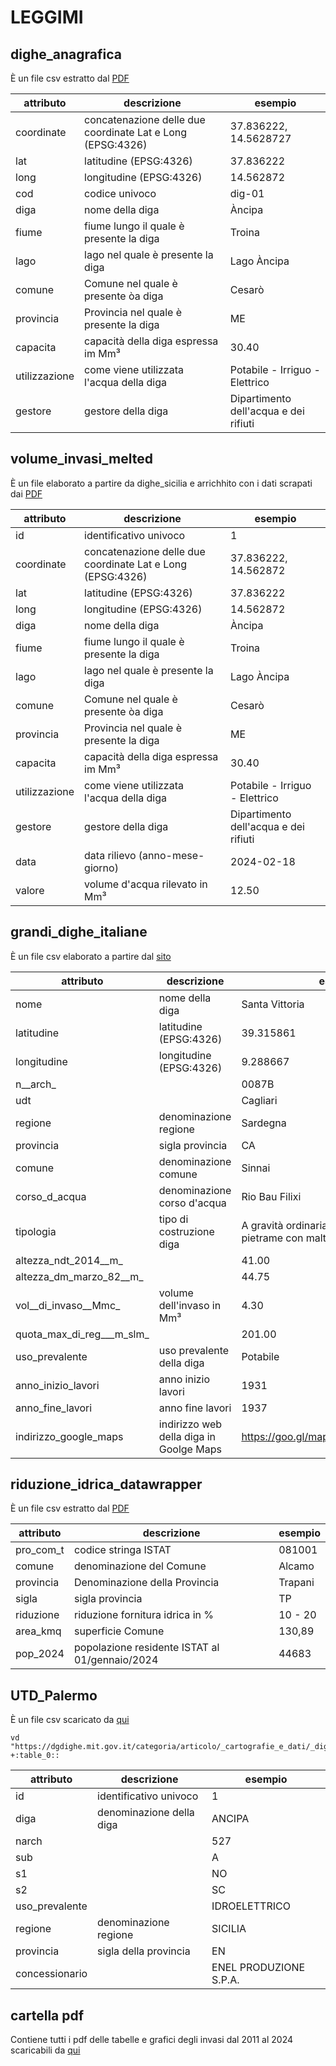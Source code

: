 # LEGGIMI

## dighe_anagrafica

È un file csv estratto dal [PDF](https://www.regione.sicilia.it/sites/default/files/2024-01/2024.01.01_A_Tabella_volumi_invasi.pdf)

| attributo     | descrizione                                                | esempio                               |
| ------------- | ---------------------------------------------------------- | ------------------------------------- |
| coordinate    | concatenazione delle due coordinate Lat e Long (EPSG:4326) | 37.836222, 14.5628727                 |
| lat           | latitudine (EPSG:4326)                                     | 37.836222                             |
| long          | longitudine (EPSG:4326)                                    | 14.562872                             |
| cod           | codice univoco                                             | dig-01                                |
| diga          | nome della diga                                            | Àncipa                                |
| fiume         | fiume lungo il quale è presente la diga                    | Troina                                |
| lago          | lago nel quale è presente la diga                          | Lago Àncipa                           |
| comune        | Comune nel quale è presente òa diga                        | Cesarò                                |
| provincia     | Provincia nel quale è presente la diga                     | ME                                    |
| capacita      | capacità della diga espressa im Mm³                        | 30.40                                 |
| utilizzazione | come viene utilizzata l'acqua della diga                   | Potabile - Irriguo - Elettrico        |
| gestore       | gestore della diga                                         | Dipartimento dell'acqua e dei rifiuti |

## volume_invasi_melted

È un file elaborato a partire da dighe_sicilia e arrichhito con i dati scrapati dai [PDF](https://www.regione.sicilia.it/sites/default/files/2024-01/2024.01.01_A_Tabella_volumi_invasi.pdf)


| attributo     | descrizione                                                | esempio                               |
| ------------- | ---------------------------------------------------------- | ------------------------------------- |
| id            | identificativo univoco                                     | 1                                     |
| coordinate    | concatenazione delle due coordinate Lat e Long (EPSG:4326) | 37.836222, 14.562872                  |
| lat           | latitudine (EPSG:4326)                                     | 37.836222                             |
| long          | longitudine (EPSG:4326)                                    | 14.562872                             |
| diga          | nome della diga                                            | Àncipa                                |
| fiume         | fiume lungo il quale è presente la diga                    | Troina                                |
| lago          | lago nel quale è presente la diga                          | Lago Àncipa                           |
| comune        | Comune nel quale è presente òa diga                        | Cesarò                                |
| provincia     | Provincia nel quale è presente la diga                     | ME                                    |
| capacita      | capacità della diga espressa im Mm³                        | 30.40                                 |
| utilizzazione | come viene utilizzata l'acqua della diga                   | Potabile - Irriguo - Elettrico        |
| gestore       | gestore della diga                                         | Dipartimento dell'acqua e dei rifiuti |
| data          | data rilievo  (anno-mese-giorno)                           | 2024-02-18                            |
| valore        | volume d'acqua rilevato in Mm³                             | 12.50                                 |

## grandi_dighe_italiane

È un file csv elaborato a partire dal [sito](https://dgdighe.mit.gov.it/categoria/articolo/_cartografie_e_dati/_cartografie/cartografia_dighe)

| attributo                 | descrizione                             | esempio                                                        |
| ------------------------- | --------------------------------------- | -------------------------------------------------------------- |
| nome                      | nome della diga                         | Santa Vittoria                                                 |
| latitudine                | latitudine (EPSG:4326)                  | 39.315861                                                      |
| longitudine               | longitudine (EPSG:4326)                 | 9.288667                                                       |
| n__arch_                  |                                         | 0087B                                                          |
| udt                       |                                         | Cagliari                                                       |
| regione                   | denominazione regione                   | Sardegna                                                       |
| provincia                 | sigla provincia                         | CA                                                             |
| comune                    | denominazione comune                    | Sinnai                                                         |
| corso_d_acqua             | denominazione corso d'acqua             | Rio Bau Filixi                                                 |
| tipologia                 | tipo di costruzione diga                | A gravità ordinaria in muratura di pietrame con malta (a.1.1.) |
| altezza_ndt_2014__m_      |                                         | 41.00                                                          |
| altezza_dm_marzo_82__m_   |                                         | 44.75                                                          |
| vol__di_invaso__Mmc_      | volume dell'invaso in Mm³               | 4.30                                                           |
| quota_max_di_reg___m_slm_ |                                         | 201.00                                                         |
| uso_prevalente            | uso prevalente della diga               | Potabile                                                       |
| anno_inizio_lavori        | anno inizio lavori                      | 1931                                                           |
| anno_fine_lavori          | anno fine lavori                        | 1937                                                           |
| indirizzo_google_maps     | indirizzo web della diga in Goolge Maps | https://goo.gl/maps/ZbgCAjdc6RLExSyx8                          |

## riduzione_idrica_datawrapper

È un file csv estratto dal [PDF](https://www.regione.sicilia.it/sites/default/files/2024-04/Mappa%20pdf.pdf)

| attributo | descrizione                                    | esempio |
| --------- | ---------------------------------------------- | ------- |
| pro_com_t | codice stringa ISTAT                           | 081001  |
| comune    | denominazione del Comune                       | Alcamo  |
| provincia | Denominazione della Provincia                  | Trapani |
| sigla     | sigla provincia                                | TP      |
| riduzione | riduzione fornitura idrica in %                | 10 - 20 |
| area_kmq  | superficie Comune                              | 130,89  |
| pop_2024  | popolazione residente ISTAT al 01/gennaio/2024 | 44683   |

## UTD_Palermo

È un file csv scaricato da [qui](https://dgdighe.mit.gov.it/categoria/articolo/_cartografie_e_dati/_dighe_di_competenza/UTDPA/)

```
vd "https://dgdighe.mit.gov.it/categoria/articolo/_cartografie_e_dati/_dighe_di_competenza/UTDPA/" +:table_0::
```

| attributo      | descrizione              | esempio                |
| -------------- | ------------------------ | ---------------------- |
| id             | identificativo univoco   | 1                      |
| diga           | denominazione della diga | ANCIPA                 |
| narch          |                          | 527                    |
| sub            |                          | A                      |
| s1             |                          | NO                     |
| s2             |                          | SC                     |
| uso_prevalente |                          | IDROELETTRICO          |
| regione        | denominazione regione    | SICILIA                |
| provincia      | sigla della provincia    | EN                     |
| concessionario |                          | ENEL PRODUZIONE S.P.A. |

## cartella pdf

Contiene tutti i pdf delle tabelle e grafici degli invasi dal 2011 al 2024 scaricabili da [qui](https://www.regione.sicilia.it/istituzioni/regione/strutture-regionali/presidenza-regione/autorita-bacino-distretto-idrografico-sicilia/siti-tematici/risorse-idriche/volumi-invasati-nelle-dighe-della-sicilia)
